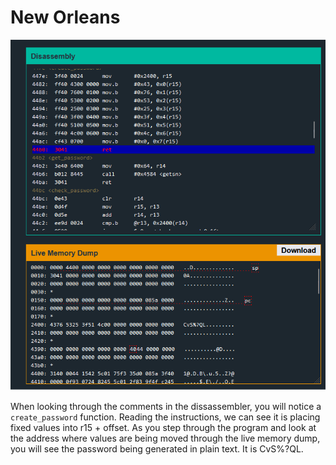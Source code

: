 # New Orleans

![Dissassembler Solution](./images/disassembler_solution.png)

When looking through the comments in the dissassembler, you will notice a `create_password` function. Reading the instructions, we can see it is placing fixed values into r15 + offset. As you step through the program and look at the address where values are being moved through the live memory dump, you will see the password being generated in plain text. It is CvS%?QL.